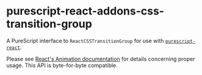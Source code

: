 # purescript-react-addons-css-transition-group

A PureScript interface to `ReactCSSTransitionGroup` for use with [`purescript-react`](https://github.com/purescript-contrib/purescript-react).

Please see [React's Animation documentation](https://facebook.github.io/react/docs/animation.html) for details concerning proper usage.  This API is byte-for-byte compatible.
